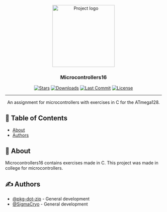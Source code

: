 <p align="center">
  <a href="https://github.com/pkg-dot-zip/Microcontrollers16" rel="noopener">
 <img width=200px height=200px src="" alt="Project logo"></a>
</p>

<h3 align="center">Microcontrollers16</h3>

<div align="center">

  [![Stars](https://img.shields.io/github/stars/pkg-dot-zip/Microcontrollers16)](https://github.com/pkg-dot-zip/Microcontrollers16/stargazers)
  [![Downloads](https://img.shields.io/github/downloads/pkg-dot-zip/Microcontrollers16/total)](https://github.com/pkg-dot-zip/Microcontrollers16/releases)
  [![Last Commit](https://img.shields.io/github/last-commit/pkg-dot-zip/Microcontrollers16)](https://github.com/pkg-dot-zip/Microcontrollers16/commits/development)
  [![License](https://img.shields.io/github/license/pkg-dot-zip/Microcontrollers16)](/LICENSE)

</div>

---

<p align="center"> An assignment for microcontrollers with exercises in C for the ATmega128.
    <br> 
</p>

## 📝 Table of Contents
- [About](#about)
- [Authors](#authors)

## 🧐 About <a name = "about"></a>
Microcontrollers16 contains exercises made in C. This project was made in college for microcontrollers.

## ✍️ Authors <a name = "authors"></a>
- [@pkg-dot-zip](https://github.com/pkg-dot-zip) - General development
- [@SigmaCryo](https://github.com/SigmaCryo/) - General development
